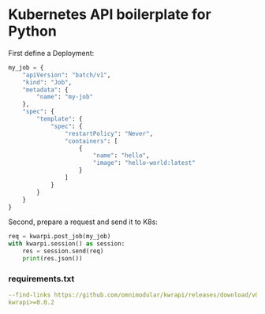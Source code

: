 Kubernetes API boilerplate for Python
=====================================

First define a Deployment:

```python
my_job = {
    "apiVersion": "batch/v1",
    "kind": "Job",
    "metadata": {
        "name": "my-job"
    },
    "spec": {
        "template": {
            "spec": {
                "restartPolicy": "Never",
                "containers": [
                    {
                        "name": "hello",
                        "image": "hello-world:latest"
                    }
                ]
            }
        }
    }
}
```

Second, prepare a request and send it to K8s:

```python
req = kwarpi.post_job(my_job)
with kwarpi.session() as session:
    res = session.send(req) 
    print(res.json())
```


### requirements.txt

```yaml
--find-links https://github.com/omnimodular/kwrapi/releases/download/v0.0.2/kwrapi-0.0.2-py3-none-any.whl 
kwrapi>=0.0.2
```
